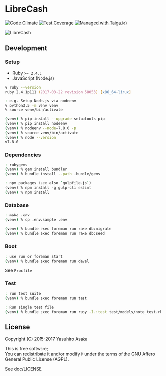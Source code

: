 # LibreCash

[![Code Climate](https://codeclimate.com/github/grauwoelfchen/librecash/badges/gpa.svg)](
https://codeclimate.com/github/grauwoelfchen/librecash)
[![Test Coverage](https://codeclimate.com/github/grauwoelfchen/librecash/badges/coverage.svg)](
https://codeclimate.com/github/grauwoelfchen/librecash/coverage)
[![Managed with Taiga.io](https://img.shields.io/badge/managed%20with-TAIGA.io-709f14.svg)](
https://tree.taiga.io/project/grauwoelfchen-librecash/ "Managed with Taiga.io"))

![LibreCash](
https://gitlab.com/librecash/librecash/raw/master/app/assets/images/librecash-logo-140x24.png)

## Development

### Setup

* Ruby `>= 2.4.1`
* JavaScript (Node.js)

```zsh
% ruby --version
ruby 2.4.1p111 (2017-03-22 revision 58053) [x86_64-linux]
```

```zsh
: e.g. Setup Node.js via nodeenv
% python3.5 -m venv venv
% source venv/bin/activate

(venv) % pip install --upgrade setuptools pip
(venv) % pip install nodeenv
(venv) % nodeenv --node=7.8.0 -p
(venv) % source venv/bin/activate
(venv) % node --version
v7.8.0
```

### Dependencies

```zsh
: rubygems
(venv) % gem install bundler
(venv) % bundle install --path .bundle/gems
```

```zsh
: npm packages (see also `gulpfile.js`)
(venv) % npm install -g gulp-cli eslint
(venv) % npm install
```

### Database

```zsh
: make .env
(venv) % cp .env.sample .env

(venv) % bundle exec foreman run rake db:migrate
(venv) % bundle exec foreman run rake db:seed
```

### Boot

```zsh
: use run or foreman start
(venv) % bundle exec foreman run devel
```

See `Procfile`

### Test

```zsh
: run test suite
(venv) % bundle exec foreman run test

: Run single test file
(venv) % bundle exec foreman run ruby -I.:test test/models/note_test.rb
```

## License

Copyright (C) 2015-2017 Yasuhiro Asaka

This is free software;  
You can redistribute it and/or modify it under the terms of
the GNU Affero General Public License (AGPL).

See doc/LICENSE.
